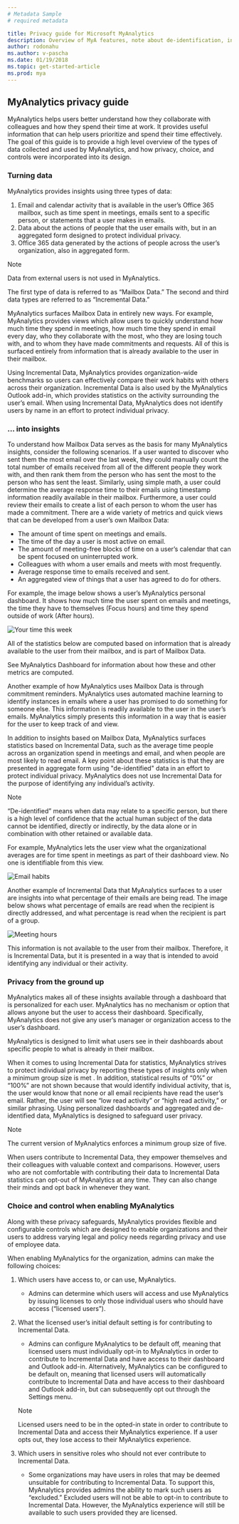 ```yaml
---
# Metadata Sample
# required metadata

title: Privacy guide for Microsoft MyAnalytics
description: Overview of MyA features, note about de-identification, info about private access of dashboard, minimum group size for reporting, admin choices and default settings, users in sensitive roles.
author: rodonahu
ms.author: v-pascha
ms.date: 01/19/2018
ms.topic: get-started-article
ms.prod: mya
---
```


## MyAnalytics privacy guide

<!-- ### MyAnalytics privacy guide -->

MyAnalytics helps users better understand how they collaborate with colleagues and how they spend their time at work. It provides useful information that can help users prioritize and spend their time effectively. The goal of this guide is to provide a high level overview of the types of data collected and used by MyAnalytics, and how privacy, choice, and controls were incorporated into its design.

### Turning data

MyAnalytics provides insights using three types of data:
1.	Email and calendar activity that is available in the user’s Office 365 mailbox, such as time spent in meetings, emails sent to a specific person, or statements that a user makes in emails.
2.	Data about the actions of people that the user emails with, but in an aggregated form designed to protect individual privacy.
3.	Office 365 data generated by the actions of people across the user’s organization, also in aggregated form.

> [!Note] 
> Data from external users is not used in MyAnalytics. 

The first type of data is referred to as “Mailbox Data.” The second and third data types are referred to as “Incremental Data.”

MyAnalytics surfaces Mailbox Data in entirely new ways. For example, MyAnalytics provides views which allow users to quickly understand how much time they spend in meetings, how much time they spend in email every day, who they collaborate with the most, who they are losing touch with, and to whom they have made commitments and requests. All of this is surfaced entirely from information that is already available to the user in their mailbox.

Using Incremental Data, MyAnalytics provides organization-wide benchmarks so users can effectively compare their work habits with others across their organization. Incremental Data is also used by the MyAnalytics Outlook add-in, which provides statistics on the activity surrounding the user’s email. When using Incremental Data, MyAnalytics does not identify users by name in an effort to protect individual privacy.

### ... into insights

To understand how Mailbox Data serves as the basis for many MyAnalytics insights, consider the following scenarios. If a user wanted to discover who sent them the most email over the last week, they could manually count the total number of emails received from all of the different people they work with, and then rank them from the person who has sent the most to the person who has sent the least. Similarly, using simple math, a user could determine the average response time to their emails using timestamp information readily available in their mailbox. Furthermore, a user could review their emails to create a list of each person to whom the user has made a commitment. There are a wide variety of metrics and quick views that can be developed from a user’s own Mailbox Data:

* The amount of time spent on meetings and emails.
* The time of the day a user is most active on email.
* The amount of meeting-free blocks of time on a user’s calendar that can be spent focused on uninterrupted work.
* Colleagues with whom a user emails and meets with most frequently.
* Average response time to emails received and sent.
* An aggregated view of things that a user has agreed to do for others.

For example, the image below shows a user’s MyAnalytics personal dashboard. It shows how much time the user spent on emails and meetings, the time they have to themselves (Focus hours) and time they spend outside of work (After hours).

<img src="../../Images/your-time-this-week.png" alt="Your time this week">

All of the statistics below are computed based on information that is already available to the user from their mailbox, and is part of Mailbox Data.

See MyAnalytics Dashboard for information about how these and other metrics are computed.

Another example of how MyAnalytics uses Mailbox Data is through commitment reminders. MyAnalytics uses automated machine learning to identify instances in emails where a user has promised to do something for someone else. This information is readily available to the user in the user’s emails. MyAnalytics simply presents this information in a way that is easier for the user to keep track of and view.

In addition to insights based on Mailbox Data, MyAnalytics surfaces statistics based on Incremental Data, such as the average time people across an organization spend in meetings and email, and when people are most likely to read email. A key point about these statistics is that they are presented in aggregate form using "de-identified" data in an effort to protect individual privacy. MyAnalytics does not use Incremental Data for the purpose of identifying any individual’s activity.

> [!Note] 
> “De-identified” means when data may relate to a specific person, but there is a high level of confidence that the actual human subject of the data cannot be identified, directly or indirectly, by the data alone or in combination with other retained or available data. 

For example, MyAnalytics lets the user view what the organizational averages are for time spent in meetings as part of their dashboard view. No one is identifiable from this view.

<img src="../../Images/email-habits.png" alt="Email habits">

Another example of Incremental Data that MyAnalytics surfaces to a user are insights into what percentage of their emails are being read. The image below shows what percentage of emails are read when the recipient is directly addressed, and what percentage is read when the recipient is part of a group.

<img src="../../Images/meeting-hours.png" alt="Meeting hours">

This information is not available to the user from their mailbox. Therefore, it is Incremental Data, but it is presented in a way that is intended to avoid identifying any individual or their activity.

### Privacy from the ground up

MyAnalytics makes all of these insights available through a dashboard that is personalized for each user. MyAnalytics has no mechanism or option that allows anyone but the user to access their dashboard. Specifically, MyAnalytics does not give any user’s manager or organization access to the user’s dashboard.

MyAnalytics is designed to limit what users see in their dashboards about specific people to what is already in their mailbox.

When it comes to using Incremental Data for statistics, MyAnalytics strives to protect individual privacy by reporting these types of insights only when a minimum group size is met . In addition, statistical results of “0%” or “100%” are not shown because that would identify individual activity, that is, the user would know that none or all email recipients have read the user’s email. Rather, the user will see “low read activity” or “high read activity,” or similar phrasing. Using personalized dashboards and aggregated and de-identified data, MyAnalytics is designed to safeguard user privacy.

> [!Note] 
> The current version of MyAnalytics enforces a minimum group size of five. 

When users contribute to Incremental Data, they empower themselves and their colleagues with valuable context and comparisons. However, users who are not comfortable with contributing their data to Incremental Data statistics can opt-out of MyAnalytics at any time. They can also change their minds and opt back in whenever they want.

### Choice and control when enabling MyAnalytics

Along with these privacy safeguards, MyAnalytics provides flexible and configurable controls which are designed to enable organizations and their users to address varying legal and policy needs regarding privacy and use of employee data.

When enabling MyAnalytics for the organization, admins can make the following choices:

1.	Which users have access to, or can use, MyAnalytics.
    * Admins can determine which users will access and use MyAnalytics by issuing licenses to only those individual users who should have access (“licensed users”).
2.	What the licensed user’s initial default setting is for contributing to Incremental Data.
    * Admins can configure MyAnalytics to be default off, meaning that licensed users must individually opt-in to MyAnalytics in order to contribute to Incremental Data and have access to their dashboard and Outlook add-in. Alternatively, MyAnalytics can be configured to be default on, meaning that licensed users will automatically contribute to Incremental Data and have access to their dashboard and Outlook add-in, but can subsequently opt out through the Settings menu.

    > [!Note] 
    > Licensed users need to be in the opted-in state in order to contribute to Incremental Data and access their MyAnalytics experience. If a user opts out, they lose access to their MyAnalytics experience. 

3.	Which users in sensitive roles who should not ever contribute to Incremental Data.
    * Some organizations may have users in roles that may be deemed unsuitable for contributing to Incremental Data. To support this, MyAnalytics provides admins the ability to mark such users as “excluded.” Excluded users will not be able to opt-in to contribute to Incremental Data. However, the MyAnalytics experience will still be available to such users provided they are licensed.
